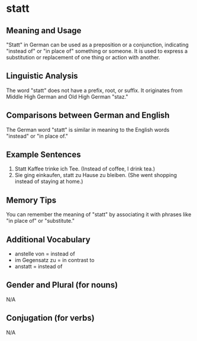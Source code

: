# statt
## Meaning and Usage
"Statt" in German can be used as a preposition or a conjunction, indicating "instead of" or "in place of" something or someone. It is used to express a substitution or replacement of one thing or action with another.

## Linguistic Analysis
The word "statt" does not have a prefix, root, or suffix. It originates from Middle High German and Old High German "staz." 

## Comparisons between German and English
The German word "statt" is similar in meaning to the English words "instead" or "in place of."

## Example Sentences
1. Statt Kaffee trinke ich Tee. (Instead of coffee, I drink tea.)
2. Sie ging einkaufen, statt zu Hause zu bleiben. (She went shopping instead of staying at home.)

## Memory Tips
You can remember the meaning of "statt" by associating it with phrases like "in place of" or "substitute."

## Additional Vocabulary
- anstelle von = instead of
- im Gegensatz zu = in contrast to
- anstatt = instead of

## Gender and Plural (for nouns)
N/A

## Conjugation (for verbs)
N/A